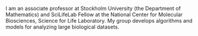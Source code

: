 
<!--
**ksahlin/ksahlin** is a ✨ _special_ ✨ repository because its `README.md` (this file) appears on your GitHub profile.

Here are some ideas to get you started:
-->

I am an associate professor at Stockholm University (the Department of Mathematics) and SciLifeLab Fellow at the National Center for Molecular Biosciences, Science for Life Laboratory. My group develops algorithms and models for analyzing large biological datasets.
